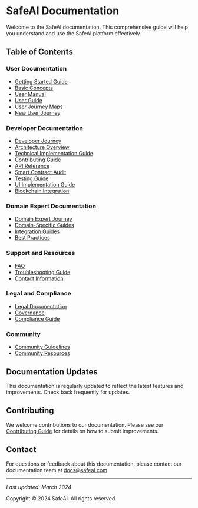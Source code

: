 # SafeAI Documentation

Welcome to the SafeAI documentation. This comprehensive guide will help you understand and use the SafeAI platform effectively.

## Table of Contents

### User Documentation
- [Getting Started Guide](getting-started.md)
- [Basic Concepts](basic-concepts.md)
- [User Manual](user-manual.md)
- [User Guide](user-guide.md)
- [User Journey Maps](user-journeys/user-journey-maps.md)
- [New User Journey](user-journeys/new-user-journey.md)

### Developer Documentation
- [Developer Journey](developer-journeys/developer-journey.md)
- [Architecture Overview](technical/architecture/architecture.md)
- [Technical Implementation Guide](technical/development/implementation-guide.md)
- [Contributing Guide](technical/contributing-guide.md)
- [API Reference](technical/api/api-reference.md)
- [Smart Contract Audit](technical/security/smart-contract-audit.md)
- [Testing Guide](technical/testing/testing-guide.md)
- [UI Implementation Guide](technical/ui/ui-implementation.md)
- [Blockchain Integration](technical/blockchain-integration.md)

### Domain Expert Documentation
- [Domain Expert Journey](domain-expert-journeys/domain-expert-journey.md)
- [Domain-Specific Guides](domains/)
- [Integration Guides](integration/)
- [Best Practices](roles/)

### Support and Resources
- [FAQ](support/faq.md)
- [Troubleshooting Guide](support/troubleshooting.md)
- [Contact Information](support/contact.md)

### Legal and Compliance
- [Legal Documentation](legal/)
- [Governance](governance/)
- [Compliance Guide](legal/compliance-guide.md)

### Community
- [Community Guidelines](community/guidelines.md)
- [Community Resources](community/resources.md)

## Documentation Updates
This documentation is regularly updated to reflect the latest features and improvements. Check back frequently for updates.

## Contributing
We welcome contributions to our documentation. Please see our [Contributing Guide](technical/contributing-guide.md) for details on how to submit improvements.

## Contact
For questions or feedback about this documentation, please contact our documentation team at docs@safeai.com.

---
*Last updated: March 2024*

Copyright © 2024 SafeAI. All rights reserved. 
